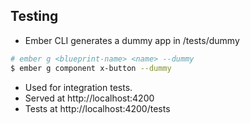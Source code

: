 ##  Testing

* Ember CLI generates a dummy app in /tests/dummy
```bash
# ember g <blueprint-name> <name> --dummy
$ ember g component x-button --dummy
```
* Used for integration tests.
* Served at http://localhost:4200
* Tests at http://localhost:4200/tests
